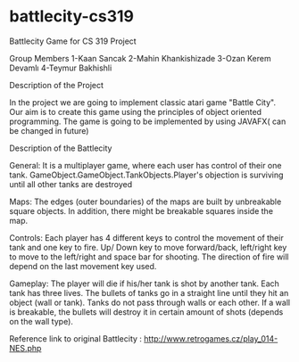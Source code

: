 # battlecity-cs319
Battlecity Game for CS 319 Project

Group Members
1-Kaan Sancak
2-Mahin Khankishizade
3-Ozan Kerem Devamlı
4-Teymur Bakhishli

Description of the Project

In the project we are going to implement classic atari game "Battle City".
Our aim is to create this game using the principles of object oriented programming.
The game is going to be implemented by using JAVAFX( can be changed in future)

Description of the Battlecity

General:
It is a multiplayer game, where each user has control of their one tank. GameObject.GameObject.TankObjects.Player's objection is surviving until all other tanks are destroyed

Maps:
The edges (outer boundaries) of the maps are built by unbreakable square objects. In addition, there might be breakable squares inside the map.

Controls:
Each player has 4 different keys to control the movement of their tank and one key to fire. Up/ Down key to move forward/back, left/right key to move to the left/right and space bar for shooting. The direction of fire will depend on the last movement key used.

Gameplay:
The player will die if his/her tank is shot by another tank. Each tank has three lives. The bullets of tanks go in a straight line until they hit an object (wall or tank). Tanks do not pass through walls or each other. If a wall is breakable, the bullets will destroy it in certain amount of shots (depends on the wall type).

Reference link to original Battlecity : http://www.retrogames.cz/play_014-NES.php


